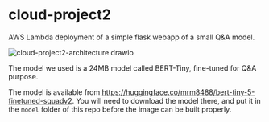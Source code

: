 # cloud-project2

AWS Lambda deployment of a simple flask webapp of a small Q&A model.

![cloud-project2-architecture drawio](https://github.com/mcnuggets-lab/cloud-project2/assets/16054484/8504ebbd-681b-4ce9-9901-7a2cdb5e7eeb)

The model we used is a 24MB model called BERT-Tiny, fine-tuned for Q&A purpose.

The model is available from https://huggingface.co/mrm8488/bert-tiny-5-finetuned-squadv2. You will need to download the model there, and put it in the `model` folder of this repo before the image can be built properly.
